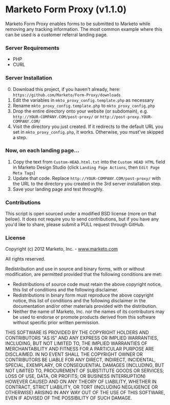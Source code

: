 Marketo Form Proxy (v1.1.0)
===========================

Marketo Form Proxy enables forms to be submitted to Marketo while removing any tracking information.  The most common example where this can be used is a customer referral landing page.

### Server Requirements ###

- PHP
- CURL

### Server Installation ###

0. Download this project, if you haven't already, here: `https://github.com/Marketo/Form-Proxy/downloads`
1. Edit the variables in `mkto_proxy_config.template.php` as necessary
2. Rename `mkto_proxy_config.template.php` to `mkto_proxy_config.php`
3. Drop the entire directory onto your website (or subdomain), e.g. `http://YOUR-COMPANY.COM/post-proxy/` or `http://post-proxy.YOUR-COMPANY.COM/`
4. Visit the directory you just created.  If it redirects to the default URL you set in `mkto_proxy_config.php`, it works. Otherwise, you must've skipped a step.

### Now, on each landing page... ###

1. Copy the text from `Custom-HEAD.html.txt` into the `Custom HEAD HTML` field in Marketo Design Studio (click `Landing Page Actions`, then `Edit Page Meta Tags`)
2. Update that code. Replace `http://YOUR-COMPANY.COM/post-proxy/` with the URL to the directory you created in the 3rd server installation step.
3. Save your landing page and test throughly.

### Contributions ###

This script is open sourced under a modified BSD license (more on that below).  It does not require you to send contributions, but if you have any you'd like to share, please submit a PULL request through GitHub.

### License ###

Copyright (c) 2012 Marketo, Inc. - www.marketo.com

All rights reserved.

Redistribution and use in source and binary forms, with or without modification, are permitted provided that the following conditions are met:

* Redistributions of source code must retain the above copyright notice, this list of conditions and the following disclaimer.
* Redistributions in binary form must reproduce the above copyright notice, this list of conditions and the following disclaimer in the
  documentation and/or other materials provided with the distribution.
* Neither the name of Marketo, Inc. nor the names of its contributors may be used to endorse or promote products derived from this software
  without specific prior written permission.

THIS SOFTWARE IS PROVIDED BY THE COPYRIGHT HOLDERS AND CONTRIBUTORS "AS IS" AND ANY EXPRESS OR IMPLIED WARRANTIES, INCLUDING, BUT NOT LIMITED TO, THE
IMPLIED WARRANTIES OF MERCHANTABILITY AND FITNESS FOR A PARTICULAR PURPOSE ARE DISCLAIMED. IN NO EVENT SHALL THE COPYRIGHT OWNER OR CONTRIBUTORS BE
LIABLE FOR ANY DIRECT, INDIRECT, INCIDENTAL, SPECIAL, EXEMPLARY, OR CONSEQUENTIAL DAMAGES (INCLUDING, BUT NOT LIMITED TO, PROCUREMENT OF SUBSTITUTE
GOODS OR SERVICES; LOSS OF USE, DATA, OR PROFITS; OR BUSINESS INTERRUPTION) HOWEVER CAUSED AND ON ANY THEORY OF LIABILITY, WHETHER IN CONTRACT,
STRICT LIABILITY, OR TORT (INCLUDING NEGLIGENCE OR OTHERWISE) ARISING IN ANY WAY OUT OF THE USE OF THIS SOFTWARE, EVEN IF ADVISED OF THE POSSIBILITY
OF SUCH DAMAGE.